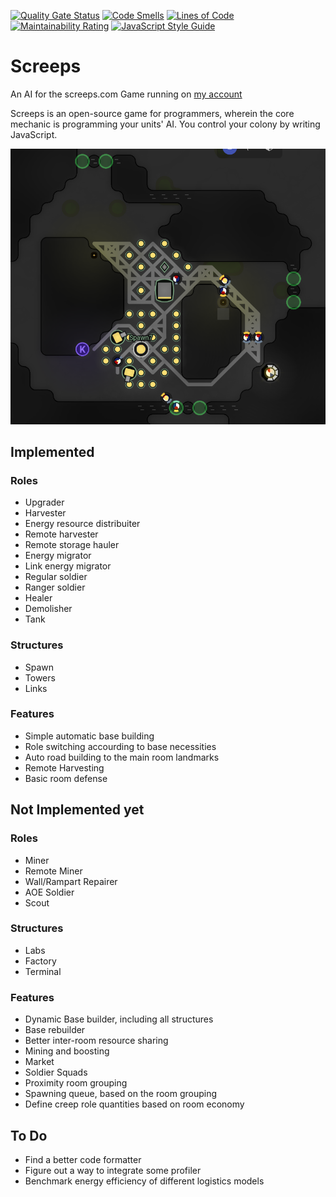 [![Quality Gate Status](https://sonarcloud.io/api/project_badges/measure?project=Harduim_Screeps&metric=alert_status)](https://sonarcloud.io/dashboard?id=Harduim_Screeps)
[![Code Smells](https://sonarcloud.io/api/project_badges/measure?project=Harduim_Screeps&metric=code_smells)](https://sonarcloud.io/dashboard?id=Harduim_Screeps)
[![Lines of Code](https://sonarcloud.io/api/project_badges/measure?project=Harduim_Screeps&metric=ncloc)](https://sonarcloud.io/dashboard?id=Harduim_Screeps)
[![Maintainability Rating](https://sonarcloud.io/api/project_badges/measure?project=Harduim_Screeps&metric=sqale_rating)](https://sonarcloud.io/dashboard?id=Harduim_Screeps)
[![JavaScript Style Guide](https://img.shields.io/badge/code_style-standard-brightgreen.svg)](https://standardjs.com)

# Screeps
An AI for the screeps.com Game running on [my account](https://screeps.com/a/#!/profile/Harduim)

Screeps is an open-source game for programmers, wherein the core mechanic is programming
your units' AI. You control your colony by writing JavaScript.

![base_screen_grab](screeps_base_ss.png)

## Implemented

### Roles
- Upgrader
- Harvester
- Energy resource distribuiter
- Remote harvester
- Remote storage hauler
- Energy migrator
- Link energy migrator
- Regular soldier
- Ranger soldier
- Healer
- Demolisher
- Tank

### Structures
- Spawn
- Towers
- Links

### Features
- Simple automatic base building
- Role switching accourding to base necessities
- Auto road building to the main room landmarks
- Remote Harvesting
- Basic room defense

## Not Implemented yet

### Roles
- Miner
- Remote Miner
- Wall/Rampart Repairer
- AOE Soldier
- Scout

### Structures
- Labs
- Factory
- Terminal

### Features
- Dynamic Base builder, including all structures
- Base rebuilder
- Better inter-room resource sharing
- Mining and boosting
- Market
- Soldier Squads
- Proximity room grouping
- Spawning queue, based on the room grouping
- Define creep role quantities based on room economy 


## To Do
- Find a better code formatter
- Figure out a way to integrate some profiler
- Benchmark energy efficiency of different logistics models
